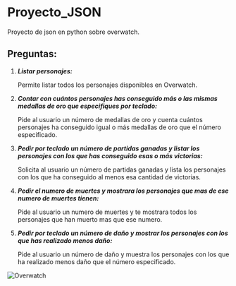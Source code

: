 # Proyecto_JSON 
Proyecto de json en python sobre overwatch.

## Preguntas:

1. **_Listar personajes:_** 
   
   Permite listar todos los personajes disponibles en Overwatch.

2. **_Contar con cuántos personajes has conseguido más o las mismas medallas de oro que especifiques por teclado:_**
   
   Pide al usuario un número de medallas de oro y cuenta cuántos personajes ha conseguido igual o más medallas de oro que el número especificado.

3. **_Pedir por teclado un número de partidas ganadas y listar los personajes con los que has conseguido esas o más victorias:_**
   
   Solicita al usuario un número de partidas ganadas y lista los personajes con los que ha conseguido al menos esa cantidad de victorias.
   
5. **_Pedir el numero de muertes y mostrara los personajes que mas de ese numero de muertes tienen:_**
   
   Pide al usuario un numero de muertes y te mostrara todos los personajes que han muerto mas que ese numero.

6. **_Pedir por teclado un número de daño y mostrar los personajes con los que has realizado menos daño:_**
   
   Pide al usuario un número de daño y muestra los personajes con los que ha realizado menos daño que el número especificado.

![Overwatch](https://cdn.akamai.steamstatic.com/steam/apps/2443732/ss_ab81719b158b0c4c82725c827182de85751024f8.1920x1080.jpg?t=1697128925)

